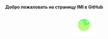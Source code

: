 #### Добро пожаловать на страницу IMI в GitHub
<p align="center">
  <img width="64" height="64" src="https://github.com/fl3xice/imi/blob/master/-product-/2x/logo1@2x-100.jpg?raw=true">
</p>
